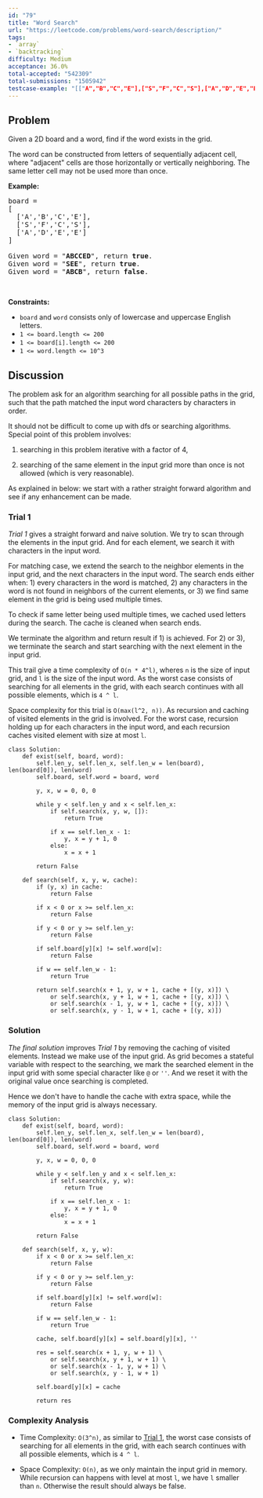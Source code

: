 ```yaml
---
id: "79"
title: "Word Search"
url: "https://leetcode.com/problems/word-search/description/"
tags:
- `array`
- `backtracking`
difficulty: Medium
acceptance: 36.0%
total-accepted: "542309"
total-submissions: "1505942"
testcase-example: "[["A","B","C","E"],["S","F","C","S"],["A","D","E","E"]]\n"ABCCED""
---
```


## Problem

<p>Given a 2D board and a word, find if the word exists in the grid.</p>

<p>The word can be constructed from letters of sequentially adjacent cell, where &quot;adjacent&quot; cells are those horizontally or vertically neighboring. The same letter cell may not be used more than once.</p>

<p><strong>Example:</strong></p>

<pre>
board =
[
  [&#39;A&#39;,&#39;B&#39;,&#39;C&#39;,&#39;E&#39;],
  [&#39;S&#39;,&#39;F&#39;,&#39;C&#39;,&#39;S&#39;],
  [&#39;A&#39;,&#39;D&#39;,&#39;E&#39;,&#39;E&#39;]
]

Given word = &quot;<strong>ABCCED</strong>&quot;, return <strong>true</strong>.
Given word = &quot;<strong>SEE</strong>&quot;, return <strong>true</strong>.
Given word = &quot;<strong>ABCB</strong>&quot;, return <strong>false</strong>.
</pre>

<p>&nbsp;</p>
<p><strong>Constraints:</strong></p>

<ul>
	<li><code>board</code>&nbsp;and <code>word</code> consists only of lowercase and uppercase English letters.</li>
	<li><code>1 &lt;= board.length &lt;= 200</code></li>
	<li><code>1 &lt;= board[i].length &lt;= 200</code></li>
	<li><code>1 &lt;= word.length &lt;= 10^3</code></li>
</ul>

## Discussion

The problem ask for an algorithm searching for all possible paths in the grid,
such that the path matched the input word characters by characters in order.

It should not be difficult to come up with dfs or searching algorithms.
Special point of this problem involves:

1. searching in this problem iterative with a factor of 4,

1. searching of the same element in the input grid more than once is not allowed
  (which is very reasonable).

As explained in below: we start with a rather straight forward algorithm and
see if any enhancement can be made.

### Trial 1

*Trial 1* gives a straight forward and naive solution.
We try to scan through the elements in the input grid. And for each element,
we search it with characters in the input word.

For matching case, we extend the search to the neighbor elements
in the input grid, and the next characters in the input word. The search ends
either when: 1) every characters in the word is matched, 2) any characters
in the word is not found in neighbors of the current elements, or 3) we find
same element in the grid is being used multiple times.

To check if same letter being used multiple times, we cached used
letters during the search. The cache is cleaned when search ends.

We terminate the algorithm and return result if 1) is achieved. For 2) or 3), we
terminate the search and start searching with the next element in the input
grid.

This trail give a time complexity of `O(n * 4^l)`, wheres `n` is the size of
input grid, and `l` is the size of the input word. As the worst case consists of
searching for all elements in the grid, with each search continues with all
possible elements, which is `4 ^ l`.

Space complexity for this trial is `O(max(l^2, n))`.
As recursion and caching of visited elements in the grid is involved.
For the worst case, recursion holding up for each characters in the input word,
and each recursion caches visited element with size at most `l`.

```py3
class Solution:
    def exist(self, board, word):
        self.len_y, self.len_x, self.len_w = len(board), len(board[0]), len(word)
        self.board, self.word = board, word

        y, x, w = 0, 0, 0

        while y < self.len_y and x < self.len_x:
            if self.search(x, y, w, []):
                return True

            if x == self.len_x - 1:
                y, x = y + 1, 0
            else:
                x = x + 1

        return False

    def search(self, x, y, w, cache):
        if (y, x) in cache:
            return False

        if x < 0 or x >= self.len_x:
            return False

        if y < 0 or y >= self.len_y:
            return False

        if self.board[y][x] != self.word[w]:
            return False

        if w == self.len_w - 1:
            return True

        return self.search(x + 1, y, w + 1, cache + [(y, x)]) \
            or self.search(x, y + 1, w + 1, cache + [(y, x)]) \
            or self.search(x - 1, y, w + 1, cache + [(y, x)]) \
            or self.search(x, y - 1, w + 1, cache + [(y, x)])
```

### Solution

*The final solution* improves *Trial 1* by removing the
caching of visited elements. Instead we make use of the input grid.
As grid becomes a stateful variable with respect to the searching, we mark the
searched element in the input grid with some special character like `@` or `''`.
And we reset it with the original value once searching is completed.

Hence we don't have to handle the cache with extra space, while the memory
of the input grid is always necessary.

```py3
class Solution:
    def exist(self, board, word):
        self.len_y, self.len_x, self.len_w = len(board), len(board[0]), len(word)
        self.board, self.word = board, word

        y, x, w = 0, 0, 0

        while y < self.len_y and x < self.len_x:
            if self.search(x, y, w):
                return True

            if x == self.len_x - 1:
                y, x = y + 1, 0
            else:
                x = x + 1

        return False

    def search(self, x, y, w):
        if x < 0 or x >= self.len_x:
            return False

        if y < 0 or y >= self.len_y:
            return False

        if self.board[y][x] != self.word[w]:
            return False

        if w == self.len_w - 1:
            return True

        cache, self.board[y][x] = self.board[y][x], ''

        res = self.search(x + 1, y, w + 1) \
            or self.search(x, y + 1, w + 1) \
            or self.search(x - 1, y, w + 1) \
            or self.search(x, y - 1, w + 1)

        self.board[y][x] = cache

        return res
```

### Complexity Analysis

- Time Complexity: `O(3^n)`, as similar to [Trial 1](./submission_v0.py3),
  the worst case consists of searching for all elements in the grid,
  with each search continues with all possible elements, which is `4 ^ l`.

- Space Complexity: `O(n)`, as we only maintain the input grid in memory.
  While recursion can happens with level at most `l`,
  we have `l` smaller than `n`. Otherwise the result should always be false.
